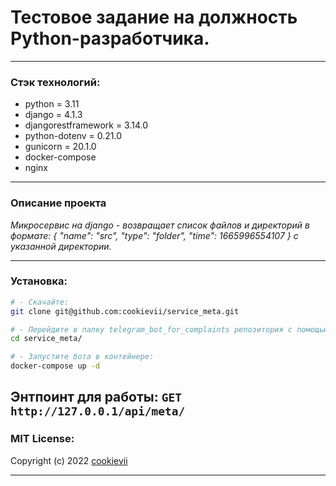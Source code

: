 # Тестовое задание на должность Python-разработчика.

----------

### Стэк технологий:

* python = 3.11
* django = 4.1.3
* djangorestframework = 3.14.0
* python-dotenv = 0.21.0
* gunicorn = 20.1.0
* docker-compose
* nginx

----------

### Описание проекта

*Микросервис на django - возвращает список файлов и директорий в формате: { "name": "src", "type": "folder", "time":
1665996554107
} c указанной директории.*

----------

### Установка:

```bash
# - Cкачайте:
git clone git@github.com:cookievii/service_meta.git

# - Перейдите в папку telegram_bot_for_complaints репозитория с помощью команды;
cd service_meta/

# - Запустите бота в контейнере:
docker-compose up -d
```

Энтпоинт для работы:
```GET``` ```http://127.0.0.1/api/meta/```
----------

### MIT License:

Copyright (c) 2022 [cookievii](https://github.com/cookievii)

----------
